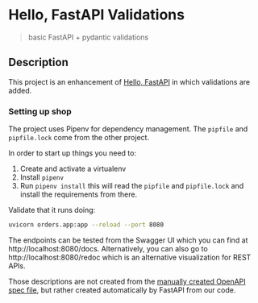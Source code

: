 # Hello, FastAPI Validations
> basic FastAPI + pydantic validations

## Description

This project is an enhancement of [Hello, FastAPI](../01-hello-fastapi/README.md) in which validations are added.

### Setting up shop

The project uses Pipenv for dependency management. The `pipfile` and `pipfile.lock` come from the other project.

In order to start up things you need to:

1. Create and activate a virtualenv
2. Install `pipenv`
2. Run `pipenv install` this will read the `pipfile` and `pipfile.lock` and install the requirements from there.

Validate that it runs doing:

```bash
uvicorn orders.app:app --reload --port 8080
```

The endpoints can be tested from the Swagger UI which you can find at http://localhost:8080/docs. Alternatively, you can also go to http://localhost:8080/redoc which is an alternative visualization for REST APIs.

Those descriptions are not created from the [manually created OpenAPI spec file](oas.yaml), but rather created automatically by FastAPI from our code.